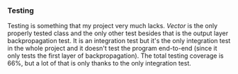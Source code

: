 ### Testing

Testing is something that my project very much lacks. *Vector* is the only properly tested class and the only other test besides that is the output layer backpropagation test. It is an integration test but it's the only integration test in the whole project and it doesn't test the program end-to-end (since it only tests the first layer of backpropagation). The total testing coverage is 66%, but a lot of that is only thanks to the only integration test.
